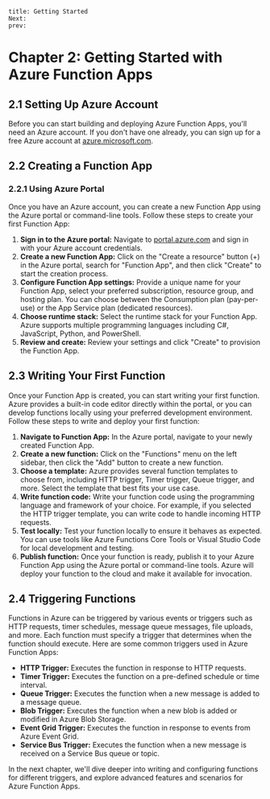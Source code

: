 
```
title: Getting Started
Next:
prev:
```
# Chapter 2: Getting Started with Azure Function Apps

## 2.1 Setting Up Azure Account
Before you can start building and deploying Azure Function Apps, you'll need an Azure account. If you don't have one already, you can sign up for a free Azure account at [azure.microsoft.com](https://azure.microsoft.com/).

## 2.2 Creating a Function App
### 2.2.1 Using Azure Portal
Once you have an Azure account, you can create a new Function App using the Azure portal or command-line tools. Follow these steps to create your first Function App:
1. **Sign in to the Azure portal:** Navigate to [portal.azure.com](https://portal.azure.com/) and sign in with your Azure account credentials.
2. **Create a new Function App:** Click on the "Create a resource" button (+) in the Azure portal, search for "Function App", and then click "Create" to start the creation process.
3. **Configure Function App settings:** Provide a unique name for your Function App, select your preferred subscription, resource group, and hosting plan. You can choose between the Consumption plan (pay-per-use) or the App Service plan (dedicated resources).
4. **Choose runtime stack:** Select the runtime stack for your Function App. Azure supports multiple programming languages including C#, JavaScript, Python, and PowerShell.
5. **Review and create:** Review your settings and click "Create" to provision the Function App.

## 2.3 Writing Your First Function
Once your Function App is created, you can start writing your first function. Azure provides a built-in code editor directly within the portal, or you can develop functions locally using your preferred development environment. Follow these steps to write and deploy your first function:
1. **Navigate to Function App:** In the Azure portal, navigate to your newly created Function App.
2. **Create a new function:** Click on the "Functions" menu on the left sidebar, then click the "Add" button to create a new function.
3. **Choose a template:** Azure provides several function templates to choose from, including HTTP trigger, Timer trigger, Queue trigger, and more. Select the template that best fits your use case.
4. **Write function code:** Write your function code using the programming language and framework of your choice. For example, if you selected the HTTP trigger template, you can write code to handle incoming HTTP requests.
5. **Test locally:** Test your function locally to ensure it behaves as expected. You can use tools like Azure Functions Core Tools or Visual Studio Code for local development and testing.
6. **Publish function:** Once your function is ready, publish it to your Azure Function App using the Azure portal or command-line tools. Azure will deploy your function to the cloud and make it available for invocation.

## 2.4 Triggering Functions
Functions in Azure can be triggered by various events or triggers such as HTTP requests, timer schedules, message queue messages, file uploads, and more. Each function must specify a trigger that determines when the function should execute. Here are some common triggers used in Azure Function Apps:
- **HTTP Trigger:** Executes the function in response to HTTP requests.
- **Timer Trigger:** Executes the function on a pre-defined schedule or time interval.
- **Queue Trigger:** Executes the function when a new message is added to a message queue.
- **Blob Trigger:** Executes the function when a new blob is added or modified in Azure Blob Storage.
- **Event Grid Trigger:** Executes the function in response to events from Azure Event Grid.
- **Service Bus Trigger:** Executes the function when a new message is received on a Service Bus queue or topic.

In the next chapter, we'll dive deeper into writing and configuring functions for different triggers, and explore advanced features and scenarios for Azure Function Apps.
